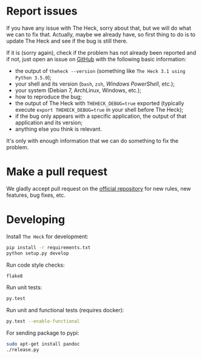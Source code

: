 # Report issues
If you have any issue with The Heck, sorry about that, but we will do what we
can to fix that. Actually, maybe we already have, so first thing to do is to
update The Heck and see if the bug is still there.

If it is (sorry again), check if the problem has not already been reported and
if not, just open an issue on [GitHub](https://github.com/nvbn/theheck) with
the following basic information:
  - the output of `theheck --version` (something like `The Heck 3.1 using
    Python 3.5.0`);
  - your shell and its version (`bash`, `zsh`, *Windows PowerShell*, etc.);
  - your system (Debian 7, ArchLinux, Windows, etc.);
  - how to reproduce the bug;
  - the output of The Heck with `THEHECK_DEBUG=true` exported (typically execute
    `export THEHECK_DEBUG=true` in your shell before The Heck);
  - if the bug only appears with a specific application, the output of that
    application and its version;
  - anything else you think is relevant.

It's only with enough information that we can do something to fix the problem.

# Make a pull request
We gladly accept pull request on the [official
repository](https://github.com/nvbn/theheck) for new rules, new features, bug
fixes, etc.

# Developing

Install `The Heck` for development:

```bash
pip install -r requirements.txt
python setup.py develop
```

Run code style checks:

```bash
flake8
```

Run unit tests:

```bash
py.test
```

Run unit and functional tests (requires docker):

```bash
py.test --enable-functional
```

For sending package to pypi:

```bash
sudo apt-get install pandoc
./release.py
```
